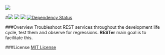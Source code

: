 <a href='https://gitter.im/RESTer-Club/Room' target="blank"><img src="https://badges.gitter.im/gitterHQ/services.png"/></a>

#<img src="https://raw.githubusercontent.com/RESTer-Club/RESTer/master/app/images/banner.png"/>
<a href="https://travis-ci.org/RESTer-Club/RESTer" target="blank"><img src="https://travis-ci.org/RESTer-Club/RESTer.svg?branch=master" /></a>
<a href="https://codeclimate.com/github/RESTer-Club/RESTer" target="blank"><img src="https://codeclimate.com/github/RESTer-Club/RESTer/badges/gpa.svg" /></a>
<a href='https://gemnasium.com/RESTer-Club/RESTer' target="blank"><img src="https://gemnasium.com/RESTer-Club/RESTer.svg" alt="Dependency Status" /></a>

###Overview
Troubleshoot REST services throughout the development life cycle, test them and observe for regressions. <b>RESTer</b> main goal is to facilitate this.

###License
<a href="https://github.com/RESTer-Club/RESTer/blob/master/LICENSE.md">MIT License</a>
